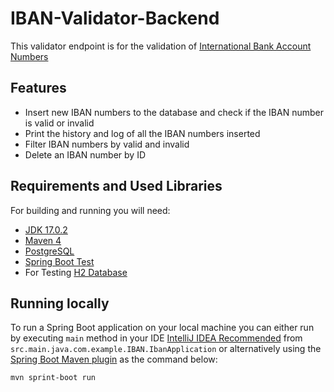 # IBAN-Validator-Backend

This validator endpoint is for the validation of [International Bank Account Numbers](https://en.wikipedia.org/wiki/International_Bank_Account_Number)

## Features

- Insert new IBAN numbers to the database and check if the IBAN number is valid or invalid
- Print the history and log of all the IBAN numbers inserted
- Filter IBAN numbers by valid and invalid 
- Delete an IBAN number by ID

## Requirements and Used Libraries

For building and running you will need:

- [JDK 17.0.2](https://www.oracle.com/java/technologies/downloads/#java17)
- [Maven 4](http://maven.apache.org/POM)
- [PostgreSQL](https://www.postgresql.org/download/)
- [Spring Boot Test](https://spring.io/projects/spring-boot)
- For Testing [H2 Database](https://www.h2database.com/html/main.html)

## Running locally

To run a Spring Boot application on your local machine you can either run by executing `main` method in your IDE [IntelliJ IDEA Recommended](https://www.jetbrains.com/idea/) from `src.main.java.com.example.IBAN.IbanApplication` or alternatively using the [Spring Boot Maven plugin](https://docs.spring.io/spring-boot/docs/current/reference/html/build-tool-plugins-maven-plugin.html) as the command below:

```shell
mvn sprint-boot run
```


